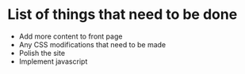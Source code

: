 # List of things that need to be done
- Add more content to front page
- Any CSS modifications that need to be made
- Polish the site
- Implement javascript

